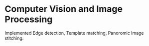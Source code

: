 # Computer Vision and Image Processing
 Implemented Edge detection, Template matching, Panoromic Image stitching.
